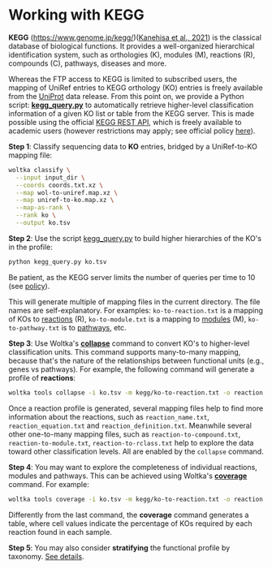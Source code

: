 # Working with KEGG

**KEGG** (https://www.genome.jp/kegg/)([Kanehisa et al., 2021](https://academic.oup.com/nar/article/49/D1/D545/5943834)) is the classical database of biological functions. It provides a well-organized hierarchical identification system, such as orthologies (K), modules (M), reactions (R), compounds (C), pathways, diseases and more.

Whereas the FTP access to KEGG is limited to subscribed users, the mapping of UniRef entries to KEGG orthology (KO) entries is freely available from the [UniProt](https://www.uniprot.org/downloads) data release. From this point on, we provide a Python script: [**kegg_query.py**](https://github.com/qiyunzhu/utils/blob/main/kegg_query.py) to automatically retrieve higher-level classification information of a given KO list or table from the KEGG server. This is made possible using the official [KEGG REST API](https://www.kegg.jp/kegg/rest/), which is freely available to academic users (however restrictions may apply; see official policy [here](https://www.kegg.jp/kegg/rest/)).

**Step 1**: Classify sequencing data to **KO** entries, bridged by a UniRef-to-KO mapping file:

```bash
woltka classify \
  --input input_dir \
  --coords coords.txt.xz \
  --map wol-to-uniref.map.xz \
  --map uniref-to-ko.map.xz \
  --map-as-rank \
  --rank ko \
  --output ko.tsv
```

**Step 2**: Use the script [kegg_query.py](https://github.com/qiyunzhu/utils/blob/main/kegg_query.py) to build higher hierarchies of the KO's in the profile:

```bash
python kegg_query.py ko.tsv
```

Be patient, as the KEGG server limits the number of queries per time to 10 (see [policy](https://www.kegg.jp/kegg/rest/keggapi.html#list)).

This will generate multiple of mapping files in the current directory. The file names are self-explanatory. For examples: `ko-to-reaction.txt` is a mapping of KOs to [reactions](https://www.genome.jp/kegg/reaction/) (R), `ko-to-module.txt` is a mapping to [modules](https://www.genome.jp/kegg/module.html) (M), `ko-to-pathway.txt` is to [pathways](https://www.genome.jp/kegg/pathway.html), etc.

**Step 3**: Use Woltka's [**collapse**](collapse.md) command to convert KO's to higher-level classification units. This command supports many-to-many mapping, because that's the nature of the relationships between functional units (e.g., genes vs pathways). For example, the following command will generate a profile of **reactions**:

```bash
woltka tools collapse -i ko.tsv -m kegg/ko-to-reaction.txt -o reaction.tsv
```

Once a reaction profile is generated, several mapping files help to find more information about the reactions, such as `reaction_name.txt`, `reaction_equation.txt` and `reaction_definition.txt`. Meanwhile several other one-to-many mapping files, such as `reaction-to-compound.txt`, `reaction-to-module.txt`, `reaction-to-rclass.txt` help to explore the data toward other classification levels. All are enabled by the `collapse` command.

**Step 4**: You may want to explore the completeness of individual reactions, modules and pathways. This can be achieved using Woltka's [**coverage**](coverage.md) command. For example:

```bash
woltka tools coverage -i ko.tsv -m kegg/ko-to-reaction.txt -o reaction.cov.tsv
```

Differently from the last command, the **coverage** command generates a table, where cell values indicate the percentage of KOs required by each reaction found in each sample.

**Step 5**: You may also consider **stratifying** the functional profile by taxonomy. [See details](stratify.md).
